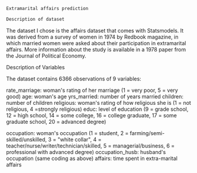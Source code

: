 ``` bash
Extramarital affairs prediction
```
``` bash
Description of dataset
```

The dataset I chose is the affairs dataset that comes with Statsmodels. It
was derived from a survey of women in 1974 by Redbook magazine, in
which married women were asked about their participation in extramarital
affairs. More information about the study is available in a 1978 paper from
the Journal of Political Economy.

Description of Variables

The dataset contains 6366 observations of 9 variables:
     
   rate_marriage: woman's rating of her marriage (1 = very poor, 5 =
   very good)
   age: woman's age
   yrs_married: number of years married
  children: number of children
  religious: woman's rating of how religious she is (1 = not religious, 4     =strongly religious)
   educ: level of education (9 = grade school, 12 = high school, 14 =
  some college, 16 = college graduate, 17 = some graduate school, 20
  = advanced degree)

occupation: woman's occupation (1 = student, 2 = farming/semi-
skilled/unskilled, 3 = "white collar", 4 =     teacher/nurse/writer/technician/skilled, 5 = managerial/business, 6 =
professional with advanced degree)
occupation_husb: husband's occupation (same coding as above)
affairs: time spent in extra-marital affairs